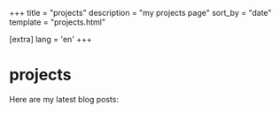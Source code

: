 +++
title = "projects"
description = "my projects page"
sort_by = "date"
template = "projects.html"

[extra]
lang = 'en'
+++

# projects

Here are my latest blog posts:

